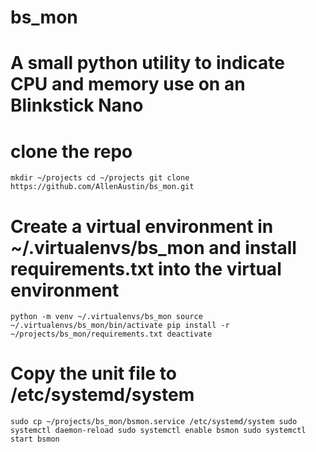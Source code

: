 # bs_mon
# A small python utility to indicate CPU and memory use on an Blinkstick Nano

# clone the repo
`mkdir ~/projects
cd ~/projects
git clone https://github.com/AllenAustin/bs_mon.git`

# Create a virtual environment in ~/.virtualenvs/bs_mon and install requirements.txt into the virtual environment
`python -m venv ~/.virtualenvs/bs_mon
source ~/.virtualenvs/bs_mon/bin/activate
pip install -r ~/projects/bs_mon/requirements.txt
deactivate`

# Copy the unit file to /etc/systemd/system
`sudo cp ~/projects/bs_mon/bsmon.service /etc/systemd/system
sudo systemctl daemon-reload
sudo systemctl enable bsmon
sudo systemctl start bsmon`

